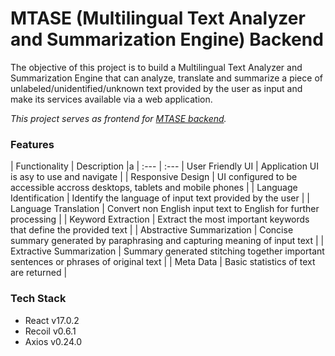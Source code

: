 # MTASE (Multilingual Text Analyzer and Summarization Engine) Backend

The objective of this project is to build a Multilingual Text Analyzer and Summarization Engine that can analyze, translate and summarize a piece of unlabeled/unidentified/unknown text provided by the user as input and make its services available via a web application.

_This project serves as frontend for [MTASE backend](https://github.com/VirajPatidar/MTASE-backend)._


### Features ###
| Functionality | Description |a
| :---         | :--- 
| User Friendly UI | Application UI is asy to use and navigate |
| Responsive Design | UI configured to be accessible accross desktops, tablets and mobile phones  |
| Language Identification | Identify the language of input text provided by the user |
| Language Translation | Convert non English input text to English for further processing |
| Keyword Extraction | Extract the most important keywords that define the provided text |
| Abstractive Summarization | Concise summary generated by paraphrasing and capturing meaning of input text |
| Extractive Summarization | Summary generated stitching together important sentences or phrases of original text |
| Meta Data | Basic statistics of text are returned |


### Tech Stack ###
* React v17.0.2
* Recoil v0.6.1
* Axios v0.24.0
